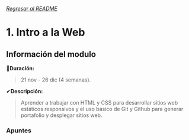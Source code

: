 [*Regresar al README*](https://github.com/PJDev1/mi-block-de-notas/blob/main/README.md)

# 1. Intro a la Web

## Información del modulo

📅**Duración:** 
>21 nov - 26 dic (4 semanas).

✔**Descripción:**
>Aprender a trabajar con HTML y CSS para desarrollar sitios web estáticos responsivos y el uso básico de Git y Github para generar portafolio y desplegar sitios web.

### Apuntes 


